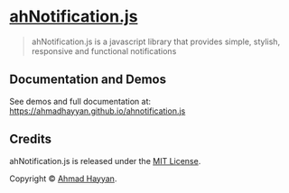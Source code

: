 [ahNotification.js](https://ahmadhayyan.github.io/ahnotification.js/)
==================================================
> ahNotification.js is a javascript library that provides simple, stylish, responsive and functional notifications


Documentation and Demos
----------
See demos and full documentation at:
https://ahmadhayyan.github.io/ahnotification.js


Credits
----------
ahNotification.js is released under the [MIT License](https://opensource.org/licenses/MIT).

Copyright © [Ahmad Hayyan](https://ahmadhayyan.github.io).
